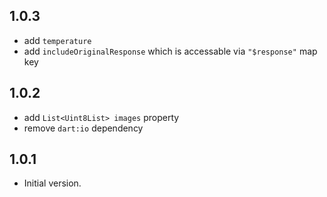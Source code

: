 ## 1.0.3

- add `temperature`
- add `includeOriginalResponse` which is accessable via `"$response"` map key

## 1.0.2

- add `List<Uint8List> images` property
- remove `dart:io` dependency

## 1.0.1

- Initial version.
